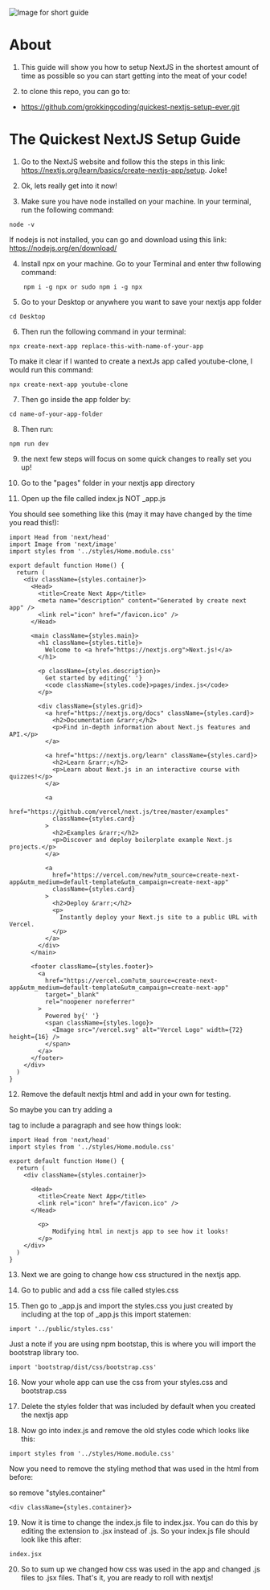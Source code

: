 ![Image for short guide](https://source.unsplash.com/vkCyrRJsHss)

# About

1. This guide will show you how to setup NextJS in the shortest amount of time as possible so you can start getting into the meat of your code!

2. to clone this repo, you can go to:

- https://github.com/grokkingcoding/quickest-nextjs-setup-ever.git

# The Quickest NextJS Setup Guide

1. Go to the NextJS website and follow this the steps in this link: https://nextjs.org/learn/basics/create-nextjs-app/setup. Joke!

2. Ok, lets really get into it now!

3. Make sure you have node installed on your machine. In your terminal, run the following command:

```
node -v
```

If nodejs is not installed, you can go and download using this link: https://nodejs.org/en/download/

4. Install npx on your machine. Go to your Terminal and enter thw following command:

```
    npm i -g npx or sudo npm i -g npx
```

5. Go to your Desktop or anywhere you want to save your nextjs app folder

```
cd Desktop
```

6. Then run the following command in your terminal:

```
npx create-next-app replace-this-with-name-of-your-app
```

To make it clear if I wanted to create a nextJs app called youtube-clone, I would run this command:

```
npx create-next-app youtube-clone
```

7. Then go inside the app folder by:

```
cd name-of-your-app-folder
```

8. Then run:

```
npm run dev
```

9. the next few steps will focus on some quick changes to really set you up!

10. Go to the "pages" folder in your nextjs app directory

11. Open up the file called index.js NOT \_app.js

You should see something like this (may it may have changed by the time you read this!):

```
import Head from 'next/head'
import Image from 'next/image'
import styles from '../styles/Home.module.css'

export default function Home() {
  return (
    <div className={styles.container}>
      <Head>
        <title>Create Next App</title>
        <meta name="description" content="Generated by create next app" />
        <link rel="icon" href="/favicon.ico" />
      </Head>

      <main className={styles.main}>
        <h1 className={styles.title}>
          Welcome to <a href="https://nextjs.org">Next.js!</a>
        </h1>

        <p className={styles.description}>
          Get started by editing{' '}
          <code className={styles.code}>pages/index.js</code>
        </p>

        <div className={styles.grid}>
          <a href="https://nextjs.org/docs" className={styles.card}>
            <h2>Documentation &rarr;</h2>
            <p>Find in-depth information about Next.js features and API.</p>
          </a>

          <a href="https://nextjs.org/learn" className={styles.card}>
            <h2>Learn &rarr;</h2>
            <p>Learn about Next.js in an interactive course with quizzes!</p>
          </a>

          <a
            href="https://github.com/vercel/next.js/tree/master/examples"
            className={styles.card}
          >
            <h2>Examples &rarr;</h2>
            <p>Discover and deploy boilerplate example Next.js projects.</p>
          </a>

          <a
            href="https://vercel.com/new?utm_source=create-next-app&utm_medium=default-template&utm_campaign=create-next-app"
            className={styles.card}
          >
            <h2>Deploy &rarr;</h2>
            <p>
              Instantly deploy your Next.js site to a public URL with Vercel.
            </p>
          </a>
        </div>
      </main>

      <footer className={styles.footer}>
        <a
          href="https://vercel.com?utm_source=create-next-app&utm_medium=default-template&utm_campaign=create-next-app"
          target="_blank"
          rel="noopener noreferrer"
        >
          Powered by{' '}
          <span className={styles.logo}>
            <Image src="/vercel.svg" alt="Vercel Logo" width={72} height={16} />
          </span>
        </a>
      </footer>
    </div>
  )
}

```

12. Remove the default nextjs html and add in your own for testing.

So maybe you can try adding a <p> tag to include a paragraph and see how things look:

```
import Head from 'next/head'
import styles from '../styles/Home.module.css'

export default function Home() {
  return (
    <div className={styles.container}>

      <Head>
        <title>Create Next App</title>
        <link rel="icon" href="/favicon.ico" />
      </Head>

        <p>
            Modifying html in nextjs app to see how it looks!
        </p>
    </div>
  )
}
```

13. Next we are going to change how css structured in the nextjs app.

14. Go to public and add a css file called styles.css

15. Then go to \_app.js and import the styles.css you just created by including at the top of \_app.js this import statemen:

```
import '../public/styles.css'
```

Just a note if you are using npm bootstap, this is where you will import the bootstrap library too.

```
import 'bootstrap/dist/css/bootstrap.css'
```

16. Now your whole app can use the css from your styles.css and bootstrap.css

17. Delete the styles folder that was included by default when you created the nextjs app

18. Now go into index.js and remove the old styles code which looks like this:

```
import styles from '../styles/Home.module.css'
```

Now you need to remove the styling method that was used in the html from before:

so remove "styles.container"

```
<div className={styles.container}>
```

19. Now it is time to change the index.js file to index.jsx. You can do this by editing the extension to .jsx instead of .js. So your index.js file should look like this after:

```
index.jsx
```

20. So to sum up we changed how css was used in the app and changed .js files to .jsx files. That's it, you are ready to roll with nextjs!

